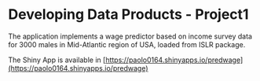 # Developing Data Products - Project1

The application implements a wage predictor based on income survey data for 3000 males in Mid-Atlantic region of USA, loaded from ISLR package.

The Shiny App  is available in [https://paolo0164.shinyapps.io/predwage](https://paolo0164.shinyapps.io/predwage)